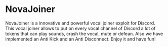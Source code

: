 # NovaJoiner

NovaJoiner is a innovative and powerful vocal joiner exploit for Discord. This vocal joiner allows to put on every vocal channel of Discord a lot of tokens that can play sounds, crash the vocal, mute or defean.
Also we have implemented an Anti Kick and an Anti Disconnect. Enjoy it and have fun!
